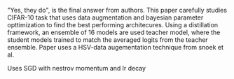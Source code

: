 "Yes, they do", is the final answer from authors.
This paper carefully studies CIFAR-10 task that uses data augmentation and bayesian parameter opttimization to find the best performing architecures.
Using a distillation framework, an ensemble of 16 models are used teacher model, where the student models trained to match the averaged logits from the teacher ensemble.
Paper uses a HSV-data augementation technique from snoek et al.

Uses SGD with nestrov momentum and lr decay

